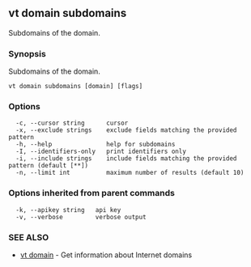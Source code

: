## vt domain subdomains

Subdomains of the domain.

### Synopsis

Subdomains of the domain.

```
vt domain subdomains [domain] [flags]
```

### Options

```
  -c, --cursor string      cursor
  -x, --exclude strings    exclude fields matching the provided pattern
  -h, --help               help for subdomains
  -I, --identifiers-only   print identifiers only
  -i, --include strings    include fields matching the provided pattern (default [**])
  -n, --limit int          maximum number of results (default 10)
```

### Options inherited from parent commands

```
  -k, --apikey string   api key
  -v, --verbose         verbose output
```

### SEE ALSO

* [vt domain](vt_domain.md)	 - Get information about Internet domains


